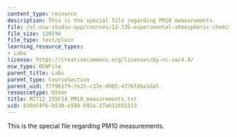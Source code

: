 ```yaml
---
content_type: resource
description: This is the special file regarding PM10 measurements.
file: /ol-ocw-studio-app/courses/12-335-experimental-atmospheric-chemistry-fall-2014/810df4fbb538e598592a27a612b55313_MIT12_335F14_PM10_measurements.txt
file_size: 120198
file_type: text/plain
learning_resource_types:
- Labs
license: https://creativecommons.org/licenses/by-nc-sa/4.0/
ocw_type: OCWFile
parent_title: Labs
parent_type: CourseSection
parent_uid: 77f96179-fe15-c37e-d905-4776f8ba1da5
resourcetype: Other
title: MIT12_335F14_PM10_measurements.txt
uid: 810df4fb-b538-e598-592a-27a612b55313
---
```

This is the special file regarding PM10 measurements.
